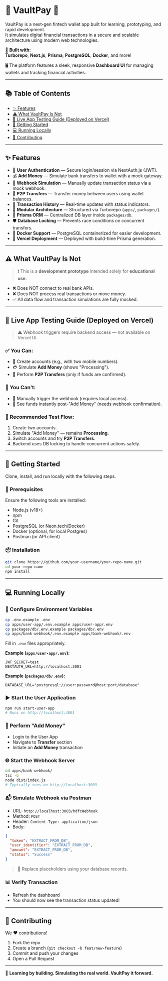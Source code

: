 
# 🚀 VaultPay 💸

VaultPay is a next-gen fintech wallet app built for learning, prototyping, and rapid development.  
It simulates digital financial transactions in a secure and scalable architecture using modern web technologies.

🔧 **Built with:**  
**Turborepo**, **Next.js**, **Prisma**, **PostgreSQL**, **Docker**, and more!

🖥️ The platform features a sleek, responsive **Dashboard UI** for managing wallets and tracking financial activities.

---

## 📚 Table of Contents

- [✨ Features](#-features)
- [⚠️ What VaultPay Is Not](#️-what-vaultpay-is-not)
- [🧪 Live App Testing Guide (Deployed on Vercel)](#-live-app-testing-guide-deployed-on-vercel)
- [🚀 Getting Started](#-getting-started)
- [💻 Running Locally](#-running-locally)
- [🤝 Contributing](#-contributing)

---

## ✨ Features

- 🔐 **User Authentication** — Secure login/session via NextAuth.js (JWT).
- 💰 **Add Money** — Simulate bank transfers to wallet with a mock gateway.
- 🔁 **Webhook Simulation** — Manually update transaction status via a mock webhook.
- 🔄 **P2P Transfers** — Transfer money between users using wallet balances.
- 🧾 **Transaction History** — Real-time updates with status indicators.
- 🧱 **Modular Architecture** — Structured via Turborepo (`apps/`, `packages/`).
- 🧪 **Prisma ORM** — Centralized DB layer inside `packages/db`.
- 🛡 **Database Locking** — Prevents race conditions on concurrent transfers.
- 🐳 **Docker Support** — PostgreSQL containerized for easier development.
- 🚀 **Vercel Deployment** — Deployed with build-time Prisma generation.

---

## ⚠️ What VaultPay Is Not

> ❗ This is a **development prototype** intended solely for **educational use**.

- ❌ Does NOT connect to real bank APIs.
- ❌ Does NOT process real transactions or move money.
- ✅ All data flow and transaction simulations are fully mocked.

---

## 🧪 Live App Testing Guide (Deployed on Vercel)

> ⚠️ Webhook triggers require backend access — not available on Vercel UI.

### ✅ You Can:

- 🔐 Create accounts (e.g., with two mobile numbers).
- 💳 Simulate **Add Money** (shows "Processing").
- 🔁 Perform **P2P Transfers** (only if funds are confirmed).

### 🚫 You Can't:

- 🔄 Manually trigger the webhook (requires local access).
- 💸 See funds instantly post-"Add Money" (needs webhook confirmation).

### 🧪 Recommended Test Flow:

1. Create two accounts.
2. Simulate "Add Money" — remains **Processing**.
3. Switch accounts and try **P2P Transfers**.
4. Backend uses DB locking to handle concurrent actions safely.

---

## 🚀 Getting Started

Clone, install, and run locally with the following steps.

### 🔧 Prerequisites

Ensure the following tools are installed:

- Node.js (v18+)
- npm
- Git
- PostgreSQL (or Neon.tech/Docker)
- Docker (optional, for local Postgres)
- Postman (or API client)

### 📦 Installation

```bash
git clone https://github.com/your-username/your-repo-name.git
cd your-repo-name
npm install
```

---

## 💻 Running Locally

### 🔐 Configure Environment Variables

```bash
cp .env.example .env
cp apps/user-app/.env.example apps/user-app/.env
cp packages/db/.env.example packages/db/.env
cp apps/bank-webhook/.env.example apps/bank-webhook/.env
```

Fill in `.env` files appropriately.

**Example (`apps/user-app/.env`):**

```env
JWT_SECRET=test
NEXTAUTH_URL=http://localhost:3001
```

**Example (`packages/db/.env`):**

```env
DATABASE_URL="postgresql://user:password@host:port/database"
```

### ▶️ Start the User Application

```bash
npm run start-user-app
# Runs on http://localhost:3001
```

### 💸 Perform "Add Money"

- Login to the User App
- Navigate to **Transfer** section
- Initiate an **Add Money** transaction

### 🌐 Start the Webhook Server

```bash
cd apps/bank-webhook/
tsc -b
node dist/index.js
# Typically runs on http://localhost:3003
```

### 📬 Simulate Webhook via Postman

- URL: `http://localhost:3003/hdfcWebhook`
- Method: `POST`
- Header: `Content-Type: application/json`
- Body:

```json
{
  "token": "EXTRACT_FROM_DB",
  "user_identifier": "EXTRACT_FROM_DB",
  "amount": "EXTRACT_FROM_DB",
  "status": "Success"
}
```

> 🧠 Replace placeholders using your database records.

### 📊 Verify Transaction

- Refresh the dashboard
- You should now see the transaction status updated!

---

## 🤝 Contributing

We ❤️ contributions!

1. Fork the repo
2. Create a branch (`git checkout -b feat/new-feature`)
3. Commit and push your changes
4. Open a Pull Request

---

🧠 **Learning by building. Simulating the real world. VaultPay it forward.**
